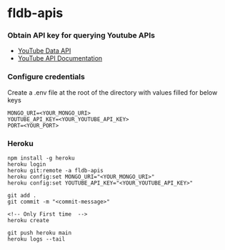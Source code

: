 # fldb-apis

### Obtain API key for querying Youtube APIs

- [YouTube Data API](https://developers.google.com/youtube/)
- [YouTube API Documentation](https://developers.google.com/youtube/v3/docs/?apix=true)

### Configure credentials

Create a .env file at the root of the directory with values filled for below keys

```
MONGO_URI=<YOUR_MONGO_URI>
YOUTUBE_API_KEY=<YOUR_YOUTUBE_API_KEY>
PORT=<YOUR_PORT>
```

### Heroku

```
npm install -g heroku
heroku login
heroku git:remote -a fldb-apis
heroku config:set MONGO_URI="<YOUR_MONGO_URI>"
heroku config:set YOUTUBE_API_KEY="<YOUR_YOUTUBE_API_KEY>"

git add .
git commit -m "<commit-message>"

<!-- Only First time  -->
heroku create

git push heroku main
heroku logs --tail
```
